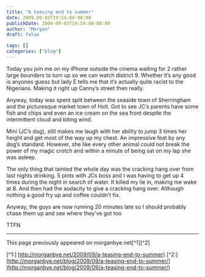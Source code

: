 ```yaml
---
title: "A teasing end to summer"
date: 2009-09-05T19:54:00-00:00
publishDate: 2009-09-05T19:54:00-00:00
author: "Morgan"
draft: false

tags: []
categories: ["blog"]
---
```


Today you join me on my iPhone outside the cinema waiting for 2 rather large bounders to turn up so we can watch district 9. Whether it’s any good is anyones guess but lady E tells me that it’s actually quite racist to the Nigerians. Making it right up Canny’s street then really.

Anyway, today was spent split between the seaside town of Sherringham and the picturesque market town of Holt. Got to see JC’s parents have some fish and chips and even an ice cream on the sea front despite the intermittent cloud and biting wind.

Mini (JC’s dog), still makes me laugh with her ability to jump 3 times her height and get most of the way up my chest. An impressive feat by any dog’s standard. However, she like every other animal could not break the power of my magic crotch and within a minute of being sat on my lap she was asleep.

The only thing that tainted the whole day was the cracking hang over from last nights drinking. 5 pints with JCs boss and I was having to get up 4 times during the night in search of water. It killed my lie in, making me wake at 8. And then had the audacity to give a cracking hang over. Although nothing a good fry up and coffee couldn’t fix.

Anyway, the guys are now running 20 minutes late so I should probably chase them up and see where they’ve got too

TTFN

----
This page previously appeared on morganbye.net[^1][^2]

[^1:] [http://morganbye.net/2009/09/a-teasing-end-to-summer)](http://morganbye.net/2009/09/a-teasing-end-to-summer)
[^2:] [http://morganbye.net/blog/2009/09/a-teasing-end-to-summer/](http://morganbye.net/blog/2009/09/a-teasing-end-to-summer/)
